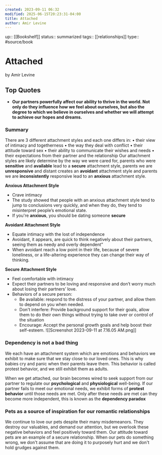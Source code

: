 ```yaml
---
created: 2023-09-11 06:32
modified: 2025-06-15T20:23:31-04:00
title: Attached
author: Amir Levine
---
```

up::  [[Bookshelf]]
status:: summarized
tags:: [[relationships]]
type:: #source/book

# Attached
by Amir Levine

## Top  Quotes
- **Our partners powerfully affect our ability to thrive in the world. Not only do they influence how we feel about ourselves, but also the degree to which we believe in ourselves and whether we will attempt to achieve our hopes and dreams.**
### Summary
There are 3 different attachment styles and each one differs in:
	• their view of intimacy and togetherness
	• the way they deal with conflict
	• their attitude toward sex
	• their ability to communicate their wishes and needs
	• their expectations from their partner and the relationship
Our attachment styles are likely determine by the way we were cared for, parents who were **sensitive** and **available** lead to a **secure** attachment style, parents we are **unresponsive** and distant creates an **avoidant** attachment style and parents we are **inconsistently** responsive lead to an **anxious** attachment style.

**Anxious Attachment Style**
- Crave intimacy
- The study showed that people with an anxious attachment style tend to jump to conclusions very quickly, and when they do, they tend to misinterpret people’s emotional state.
- If you're **anxious**, you should be dating someone **secure**

**Avoidant Attachment Style**
- Equate intimacy with the lost of independence
- Avoidant, it appears, are quick to think negatively  about their partners, seeing them as needy and overly dependent”
- When avoidant reach a low point in their life, because of severe loneliness, or a life-altering experience they can change their way of thinking.

**Secure Attachment Style**
- Feel comfortable with intimacy
- Expect their partners to be loving and responsive and don’t worry much about losing their partners’ love.
- Behaviors of a secure person:
	- Be available: respond to the distress of your partner,  and allow them to depend on you when needed.
	- Don't interfere: Provide background support for their goals, allow them to do their own things without trying to take over or control of the situation
	- Encourage: Accept the personal growth goals and help boost their self-esteem.
![[Screenshot 2023-09-11 at 7.16.05 AM.png]]
### Dependency is not a bad thing
We each have an attachment system which are emotions and behaviors we exhibit to make sure that we stay close to our loved ones. This is why babies cry and panic when their parents leave them. This behavior is called protest behavior, and we still exhibit them as adults.

When we get attached, our brain becomes wired to seek support from our partner to regulate our **psychological** and **physiological** well-being.  If our partner fails to meet our emotional needs, we exhibit forms of **protest behavior** until those needs are met.
Only after these needs are met can they become more independent, this is known as the **dependency paradox**

### Pets as a source of inspiration for our romantic relationships
We continue to love our pets despite their many misdemeanors. They destroy our valuables, and demand our attention, but we overlook these negative behaviors and feel positively toward them. Our attitude toward pets are an example of a secure relationship. When our pets do something wrong, we don't assume that are doing it to purposely hurt and we don't hold grudges against them.
